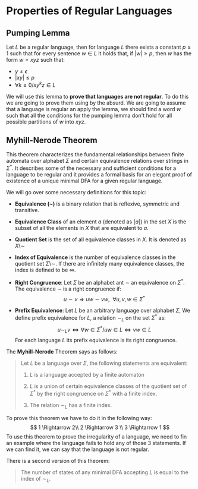 # Properties of Regular Languages

## Pumping Lemma

Let $L$ be a regular language, then for language $L$ there exists a constant $p\ge 1$ such that for every sentence $w \in L$ it holds that, if $|w| \ge p$, then $w$ has the form $w=xyz$ such that:

- $y \not = \epsilon$
- $|xy| \le p$
- $\forall k \ge 0 / xy^kz \in L$

We will use this lemma to **prove that languages are not regular**. To do this we are going to prove them using by the absurd. We are going to assume that a language is regular an apply the lemma, we should find a word $w$ such that all the conditions for the pumping lemma don't hold for all possible partitions of $w$ into $xyz$.

## Myhill-Nerode Theorem

This theorem characterizes the fundamental relationships between finite automata over alphabet $\Sigma$ and certain equivalence relations over strings in $\Sigma^*$. It describes some of the necessary and sufficient conditions for a language to be regular and it provides a formal basis for an elegant proof of existence of a unique minimal DFA for a given regular language.

We will go over some necessary definitions for this topic:

- **Equivalence (~)** is a binary relation that is reflexive, symmetric and transitive.

- **Equivalence Class** of an element $a$ (denoted as $[a]$) in the set $X$ is the subset of all the elements in $X$ that are equivalent to $a$.

- **Quotient Set** is the set of all equivalence classes in $X$. It is denoted as $X\setminus \sim$ 

- **Index of Equivalence** is the number of equivalence classes in the quotient set $\Sigma\setminus\sim$. If there are infinitely many equivalence classes, the index is defined to be $\infty$.

- **Right Congruence**: Let $\Sigma$ be an alphabet ant $\sim$ an equivalence on $\Sigma^*$. The equivalence $\sim$ is a right congruence if:
  $$
  u \sim v \Rightarrow uw \sim vw,~~ \forall u,v,w \in \Sigma^*
  $$

- **Prefix Equivalence**: Let $L$ be an arbitrary language over alphabet $\Sigma$, We define prefix equivalence for $L$, a relation $\sim_L$ on the set $\Sigma^*$ as:
  $$
  u \sim_L v \iff \forall w \in \Sigma^*/ uw \in L \iff vw \in L
  $$
  For each language $L$ its prefix equivalence is its right congruence. 

The **Myhill-Nerode** Theorem says as follows:

> Let $L$ be a language over $\Sigma$, the following statements are equivalent:
>
> 1. $L$ is a language accepted by a finite automaton
>
> 2. $L$ is a union of certain equivalence classes of the quotient set of $\Sigma^*$ by the right congruence on $\Sigma^*$ with a finite index.
>
> 3. The relation $\sim_L$ has a finite index.

To prove this theorem we have to do it in the following way:
$$
1 \Rightarrow 2\\
2 \Rightarrow 3 \\
3 \Rightarrow 1
$$
To use this theorem to prove the irregularity of a language, we need to fin an example where the language fails to hold any of those 3 statements. If we can find it, we can say that the language is not regular.

There is a second version of this theorem:

> The number of states of any minimal DFA accepting $L$ is equal to the index of $\sim_L$.